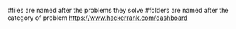 #files are named after the problems they solve
#folders are named after the category of problem
https://www.hackerrank.com/dashboard
